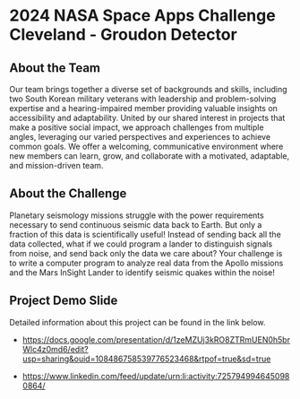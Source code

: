 # 2024 NASA Space Apps Challenge Cleveland - Groudon Detector

## About the Team
Our team brings together a diverse set of backgrounds and skills, including two South Korean military veterans with leadership and problem-solving expertise and a hearing-impaired member providing valuable insights on accessibility and adaptability. United by our shared interest in projects that make a positive social impact, we approach challenges from multiple angles, leveraging our varied perspectives and experiences to achieve common goals. We offer a welcoming, communicative environment where new members can learn, grow, and collaborate with a motivated, adaptable, and mission-driven team.

## About the Challenge
Planetary seismology missions struggle with the power requirements necessary to send continuous seismic data back to Earth. But only a fraction of this data is scientifically useful! Instead of sending back all the data collected, what if we could program a lander to distinguish signals from noise, and send back only the data we care about? Your challenge is to write a computer program to analyze real data from the Apollo missions and the Mars InSight Lander to identify seismic quakes within the noise!

## Project Demo Slide
Detailed information about this project can be found in the link below.

- https://docs.google.com/presentation/d/1zeMZUj3kRO8ZTRmUEN0h5brWlc4z0md6/edit?usp=sharing&ouid=108486758539776523468&rtpof=true&sd=true

- https://www.linkedin.com/feed/update/urn:li:activity:7257949946450980864/
